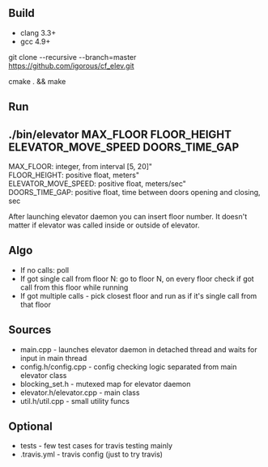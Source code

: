 ## Build

- clang 3.3+
- gcc 4.9+

git clone --recursive --branch=master https://github.com/igorous/cf_elev.git

cmake . && make

## Run

./bin/elevator MAX_FLOOR FLOOR_HEIGHT ELEVATOR_MOVE_SPEED DOORS_TIME_GAP
---------------------------------------------------------------------------
MAX_FLOOR: integer, from interval [5, 20]"                                 
FLOOR_HEIGHT: positive float, meters"                                      
ELEVATOR_MOVE_SPEED: positive float, meters/sec"                           
DOORS_TIME_GAP: positive float, time between doors opening and closing, sec

After launching elevator daemon you can insert floor number. It doesn't matter
if elevator was called inside or outside of elevator.


## Algo
- If no calls: poll
- If got single call from floor N: go to floor N, on every floor check if got call from this floor
while running
- If got multiple calls - pick closest floor and run as if it's single call from that floor


## Sources
- main.cpp - launches elevator daemon in detached thread and waits for input in main thread
- config.h/config.cpp - config checking logic separated from main elevator class
- blocking_set.h - mutexed map for elevator daemon
- elevator.h/elevator.cpp - main class
- util.h/util.cpp - small utility funcs


## Optional
- tests - few test cases for travis testing mainly
- .travis.yml - travis config (just to try travis)
